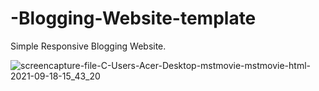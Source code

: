 # -Blogging-Website-template
Simple Responsive Blogging Website.




![screencapture-file-C-Users-Acer-Desktop-mstmovie-mstmovie-html-2021-09-18-15_43_20](https://user-images.githubusercontent.com/67863031/133885656-f9cf79a4-7712-4b69-a374-e41b969282c2.png)

